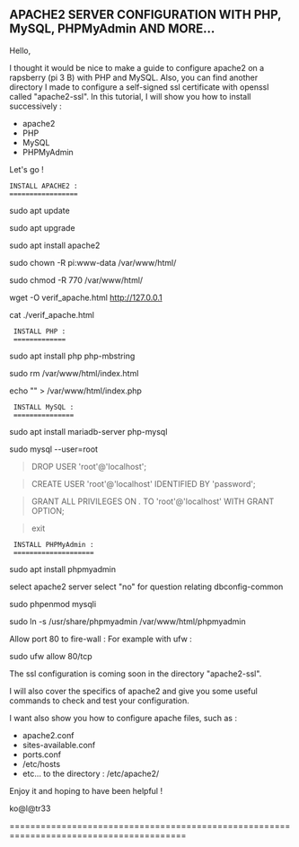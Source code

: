 
APACHE2 SERVER CONFIGURATION WITH PHP, MySQL, PHPMyAdmin AND MORE...
--------------------------------------------------------------------

Hello,

I thought it would be nice to make a guide to configure apache2 on a rapsberry
(pi 3 B) with PHP and MySQL.
Also, you can find another directory I made to configure a self-signed ssl
certificate with openssl called "apache2-ssl".
In this tutorial, I will show you how to install successively :

+ apache2
+ PHP
+ MySQL
+ PHPMyAdmin

Let's go !


	INSTALL APACHE2 :
	=================

sudo apt update

sudo apt upgrade

sudo apt install apache2

sudo chown -R pi:www-data /var/www/html/

sudo chmod -R 770 /var/www/html/

wget -O verif_apache.html http://127.0.0.1

cat ./verif_apache.html


	 INSTALL PHP :
	 =============

sudo apt install php php-mbstring

sudo rm /var/www/html/index.html

echo "<?php phpinfo(); ?>" > /var/www/html/index.php


	 INSTALL MySQL :
	 ===============

sudo apt install mariadb-server php-mysql

sudo mysql --user=root

>DROP USER 'root'@'localhost';

>CREATE USER 'root'@'localhost' IDENTIFIED BY 'password';

>GRANT ALL PRIVILEGES ON *.* TO 'root'@'localhost' WITH GRANT OPTION;

>exit

	 INSTALL PHPMyAdmin :
	 ====================

sudo apt install phpmyadmin

select apache2 server
select "no" for question relating dbconfig-common

sudo phpenmod mysqli

sudo ln -s /usr/share/phpmyadmin /var/www/html/phpmyadmin

Allow port 80 to fire-wall :
For example with ufw :

sudo ufw allow 80/tcp


The ssl configuration is coming soon in the directory "apache2-ssl".

I will also cover the specifics of apache2 and give you some useful commands
to check and test your configuration.

I want also show you how to configure apache files, such as :
+ apache2.conf
+ sites-available.conf
+ ports.conf
+ /etc/hosts
+ etc...
to the directory : /etc/apache2/


Enjoy it and hoping to have been helpful !

ko@l@tr33

========================================================================================
